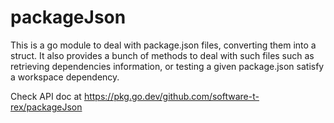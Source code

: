 # packageJson

This is a go module to deal with package.json files, converting them into a struct.
It also provides a bunch of methods to deal with such files such as retrieving dependencies information, or testing a given package.json satisfy a workspace dependency.

Check API doc at https://pkg.go.dev/github.com/software-t-rex/packageJson